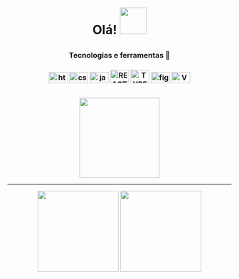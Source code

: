 <div display="flex" align="center" margin="500px">


<h1 align="center" font-size="300">Olá! <img src="https://media.tenor.com/PN7Bccnho5wAAAAj/penguin-hi.gif" height="60px"></h1>

</div>

 ##     

<div align="center">
  <div>      
    <h3>Tecnologias e ferramentas 🔧<h3>
  <img src="https://cdn.jsdelivr.net/gh/devicons/devicon/icons/html5/html5-original.svg" height="25" width="42" alt="html5 logo" title="HTML5"  />
  <img src="https://cdn.jsdelivr.net/gh/devicons/devicon/icons/css3/css3-original.svg"height="25" width="42" alt="css3 logo" title="CSS3" />
     <img src="https://cdn.jsdelivr.net/gh/devicons/devicon/icons/javascript/javascript-original.svg" height="25" width="42" alt="javascript logo"  >
    <img src="https://cdn.jsdelivr.net/gh/devicons/devicon/icons/react/react-original.svg" height="30" width="42" title="REACT NATIVE">
    <img src="https://cdn.jsdelivr.net/gh/devicons/devicon/icons/typescript/typescript-original.svg" height="30" width="42" title="TYPESCRIPT">
      <img src="https://cdn.jsdelivr.net/gh/devicons/devicon/icons/figma/figma-original.svg" height="25" width="42" alt="figma logo"  title="FIGMA"/>
  <img src="https://cdn.jsdelivr.net/gh/devicons/devicon/icons/vscode/vscode-original.svg" height="25" width="42" a title="VSCODE" />
  </div>

 ## 

<img height="180cm" src="http://github-profile-summary-cards.vercel.app/api/cards/profile-details?username=mareanx&theme=github_dark"/>
<br>
<hr/>     

      
<img height="182cm" src="http://github-profile-summary-cards.vercel.app/api/cards/most-commit-language?username=mareanx&theme=github_dark"/>

<img height="182cm" src="http://github-profile-summary-cards.vercel.app/api/cards/stats?username=mylennabra&theme=github_dark"/>







